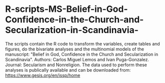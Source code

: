 # R-scripts-MS-Belief-in-God-Confidence-in-the-Church-and-Secularization-in-Scandinavia-
The scripts contain the R code to transform the variables, create tables and figures, do the bivariate analyses and the multinomial models of the manuscript: "Belief in God, Confidence in the Church and Secularization in Scandinavia".
Authors: Carlos Miguel Lemos and Ivan Puga-Gonzalez. 
Journal: Secularism and Nonreligion. 
The data used to perform these analyses is publically available and can be downloaded from: https://www.gesis.org/en/issp/home 

